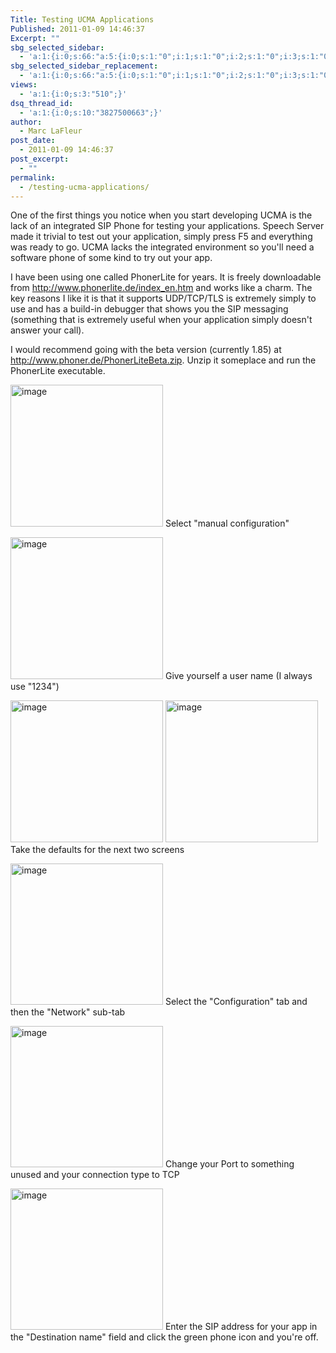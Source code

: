 ```yaml
---
Title: Testing UCMA Applications
Published: 2011-01-09 14:46:37
Excerpt: ""
sbg_selected_sidebar:
  - 'a:1:{i:0;s:66:"a:5:{i:0;s:1:"0";i:1;s:1:"0";i:2;s:1:"0";i:3;s:1:"0";i:4;s:1:"0";}";}'
sbg_selected_sidebar_replacement:
  - 'a:1:{i:0;s:66:"a:5:{i:0;s:1:"0";i:1;s:1:"0";i:2;s:1:"0";i:3;s:1:"0";i:4;s:1:"0";}";}'
views:
  - 'a:1:{i:0;s:3:"510";}'
dsq_thread_id:
  - 'a:1:{i:0;s:10:"3827500663";}'
author:
  - Marc LaFleur
post_date:
  - 2011-01-09 14:46:37
post_excerpt:
  - ""
permalink:
  - /testing-ucma-applications/
---
```

One of the first things you notice when you start developing UCMA is the lack of an integrated SIP Phone for testing your applications. Speech Server made it trivial to test out your application, simply press F5 and everything was ready to go. UCMA lacks the integrated environment so you'll need a software phone of some kind to try out your app.

I have been using one called PhonerLite for years. It is freely downloadable from <a title="http://www.phonerlite.de/index_en.htm" href="http://www.phonerlite.de/index_en.htm">http://www.phonerlite.de/index_en.htm</a> and works like a charm. The key reasons I like it is that it supports UDP/TCP/TLS is extremely simply to use and has a build-in debugger that shows you the SIP messaging (something that is extremely useful when your application simply doesn't answer your call).

I would recommend going with the beta version (currently 1.85) at <a title="http://www.phoner.de/PhonerLiteBeta.zip" href="http://www.phoner.de/PhonerLiteBeta.zip">http://www.phoner.de/PhonerLiteBeta.zip</a>. Unzip it someplace and run the PhonerLite executable.

<a href="http://gotspeech.net/blogs/speakingfromtheedge/image_4F134C1B.png"><img style="background-image: none; margin: 0px; padding-left: 0px; padding-right: 0px; display: inline; padding-top: 0px; border-width: 0px;" title="image" src="http://gotspeech.net/blogs/speakingfromtheedge/image_thumb_41CCC308.png" border="0" alt="image" width="244" height="227" /></a>
Select "manual configuration"

<a href="http://gotspeech.net/blogs/speakingfromtheedge/image_603703F1.png"><img style="background-image: none; margin: 0px; padding-left: 0px; padding-right: 0px; display: inline; padding-top: 0px; border-width: 0px;" title="image" src="http://gotspeech.net/blogs/speakingfromtheedge/image_thumb_69AFC267.png" border="0" alt="image" width="244" height="227" /></a>
Give yourself a user name (I always use "1234")

<a href="http://gotspeech.net/blogs/speakingfromtheedge/image_56FAC8B0.png"><img style="background-image: none; margin: 0px; padding-left: 0px; padding-right: 0px; display: inline; padding-top: 0px; border-width: 0px;" title="image" src="http://gotspeech.net/blogs/speakingfromtheedge/image_thumb_54DDC9E7.png" border="0" alt="image" width="244" height="227" /></a>
<a href="http://gotspeech.net/blogs/speakingfromtheedge/image_4C79F490.png"><img style="background-image: none; margin: 0px; padding-left: 0px; padding-right: 0px; display: inline; padding-top: 0px; border-width: 0px;" title="image" src="http://gotspeech.net/blogs/speakingfromtheedge/image_thumb_5C398994.png" border="0" alt="image" width="244" height="227" /></a>
Take the defaults for the next two screens

<a href="http://gotspeech.net/blogs/speakingfromtheedge/image_2F4426B9.png"><img style="background-image: none; margin: 0px; padding-left: 0px; padding-right: 0px; display: inline; padding-top: 0px; border-width: 0px;" title="image" src="http://gotspeech.net/blogs/speakingfromtheedge/image_thumb_2D2727F0.png" border="0" alt="image" width="244" height="226" /></a>
Select the "Configuration" tab and then the "Network" sub-tab

<a href="http://gotspeech.net/blogs/speakingfromtheedge/image_64210629.png"><img style="background-image: none; margin: 0px; padding-left: 0px; padding-right: 0px; display: inline; padding-top: 0px; border-width: 0px;" title="image" src="http://gotspeech.net/blogs/speakingfromtheedge/image_thumb_372BA34E.png" border="0" alt="image" width="244" height="226" /></a>
Change your Port to something unused and your connection type to TCP

<a href="http://gotspeech.net/blogs/speakingfromtheedge/image_47C39E3C.png"><img style="background-image: none; margin: 0px; padding-left: 0px; padding-right: 0px; display: inline; padding-top: 0px; border-width: 0px;" title="image" src="http://gotspeech.net/blogs/speakingfromtheedge/image_thumb_78E2D8DC.png" border="0" alt="image" width="244" height="226" /></a>
Enter the SIP address for your app in the "Destination name" field and click the green phone icon and you're off.

<img src="http://gotspeech.net/aggbug.aspx?PostID=11182" alt="" width="1" height="1" />
